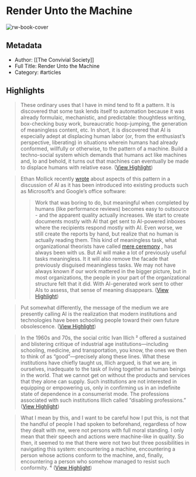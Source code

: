 # Render Unto the Machine

![rw-book-cover](https://readwise-assets.s3.amazonaws.com/static/images/article1.be68295a7e40.png)

## Metadata
- Author: [[The Convivial Society]]
- Full Title: Render Unto the Machine
- Category: #articles

## Highlights

> These ordinary uses that I have in mind tend to fit a pattern. It is discovered that some task lends itself to automation because it was already formulaic, mechanistic, and predictable: thoughtless writing, box-checking busy work, bureaucratic hoop-jumping, the generation of meaningless content, etc.
>  In short, it is discovered that AI is especially adept at displacing human labor (or, from the enthusiast’s perspective, liberating) in situations wherein humans had already conformed, willfully or otherwise, to the pattern of a machine. Build a techno-social system which demands that humans act like machines and, lo and behold, it turns out that machines can eventually be made to displace humans with relative ease. ([View Highlight](https://read.readwise.io/read/01h4zpgwwce06gf8gf6bb8emb1))


> Ethan Mollick recently [wrote](https://substack.com/redirect/d352b51b-72ad-45b3-ac93-ecfe61c38d2c?j=eyJ1IjoiYXZ6eDQifQ.G0OEO2hYU5EfmDn6Y1N-lMJfqyCMC6azYH_trtWPtnc) about aspects of this pattern in a discussion of AI as it has been introduced into existing products such as Microsoft’s and Google’s office software:
>  > Work that was boring to do, but meaningful when completed by humans (like performance reviews) becomes easy to outsource - and the apparent quality actually increases. We start to create documents mostly with AI that get sent to AI-powered inboxes where the recipients respond mostly with AI. Even worse, we still create the reports by hand, but realize that no human is actually reading them. This kind of meaningless task, what organizational theorists have called [mere ceremony](https://substack.com/redirect/8879b230-fbc6-45f3-a139-1a7fb764906a?j=eyJ1IjoiYXZ6eDQifQ.G0OEO2hYU5EfmDn6Y1N-lMJfqyCMC6azYH_trtWPtnc) , has always been with us. But AI will make a lot of previously useful tasks meaningless. It it will also remove the facade that previously disguised meaningless tasks. We may not have always known if our work mattered in the bigger picture, but in most organizations, the people in your part of the organizational structure felt that it did. With AI-generated work sent to other AIs to assess, that sense of meaning disappears. ([View Highlight](https://read.readwise.io/read/01h4zpkbrb6amymwbxywndh2v4))


> Put somewhat differently, the message of the medium we are presently calling AI is the realization that modern institutions and technologies have been schooling people toward their own future obsolescence. ([View Highlight](https://read.readwise.io/read/01h4zpy4ct5b7fm2qhseav6nkk))


> In the 1960s and 70s, the social critic Ivan Illich ² offered a sustained and blistering critique of industrial age institutions—including schooling, medicine, and transportation, you know, the ones we then to think of as “good”—precisely along these lines. What these institutions have chiefly taught us, Illich argued, is that we are, in ourselves, inadequate to the task of living together as human beings in the world. That we cannot get on without the products and services that they alone can supply. Such institutions are not interested in equipping or empowering us, only in confirming us in an indefinite state of dependence in a consumerist mode. The professions associated with such institutions Illich called “disabling professions.” ([View Highlight](https://read.readwise.io/read/01h4zq0c0hbtza7qthnx3pn6j8))


> What I mean by this, and I want to be careful how I put this, is not that the handful of people I had spoken to beforehand, regardless of how they dealt with me, were not persons with full moral standing. I only mean that their speech and actions were machine-like in quality. So then, it seemed to me that there were not two but three possibilities in navigating this system: encountering a machine, encountering a person whose actions conform to the machine, and, finally, encountering a person who somehow managed to resist such conformity. ⁴ ([View Highlight](https://read.readwise.io/read/01h4zq5w9706za89qcxdq2baxa))

